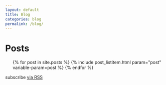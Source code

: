 ```yaml
---
layout: default
title: Blog
categories: blog
permalink: /blog/
---
```



  <h1 class="page-heading">Posts</h1>

  <ul class="post-list">
    {% for post in site.posts %}
    {% include post_listitem.html param="post" variable-param=post %}
    {% endfor %}
  </ul>

  <p class="rss-subscribe">subscribe <a href="{{ "/feed.xml" | prepend: site.baseurl }}">via RSS</a></p>